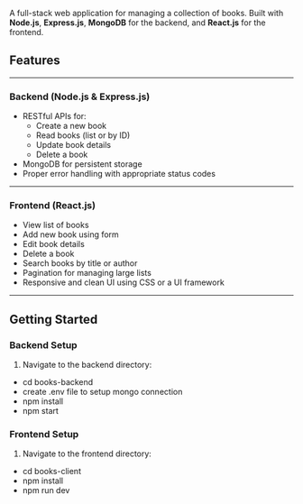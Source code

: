 A full-stack web application for managing a collection of books. Built with **Node.js**, **Express.js**, **MongoDB** for the backend, and **React.js** for the frontend.

## Features

---

### Backend (Node.js & Express.js)

- RESTful APIs for:
  - Create a new book
  - Read books (list or by ID)
  - Update book details
  - Delete a book
- MongoDB for persistent storage
- Proper error handling with appropriate status codes

---

###  Frontend (React.js)

- View list of books
- Add new book using form
- Edit book details
- Delete a book
- Search books by title or author
- Pagination for managing large lists
- Responsive and clean UI using CSS or a UI framework

---

##  Getting Started

###  Backend Setup

1. Navigate to the backend directory:
- cd books-backend
- create .env file to setup mongo connection
- npm install
- npm start

###  Frontend Setup

1. Navigate to the frontend directory:
- cd books-client
- npm install
- npm run dev
